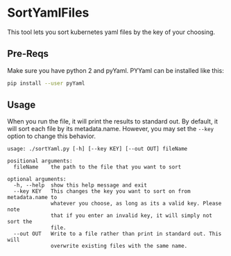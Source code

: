 # SortYamlFiles
This tool lets you sort kubernetes yaml files by the key of your choosing.

## Pre-Reqs
Make sure you have python 2 and pyYaml.
PYYaml can be installed like this:

```bash
pip install --user pyYaml
```

## Usage
When you run the file, it will print the results to standard out. By default, it will sort each file by its metadata.name. However, you may set the `--key` option to change this behavior.

```
usage: ./sortYaml.py [-h] [--key KEY] [--out OUT] fileName

positional arguments:
  fileName    the path to the file that you want to sort

optional arguments:
  -h, --help  show this help message and exit
  --key KEY   This changes the key you want to sort on from metadata.name to
              whatever you choose, as long as its a valid key. Please note
              that if you enter an invalid key, it will simply not sort the
              file.
  --out OUT   Write to a file rather than print in standard out. This will
              overwrite existing files with the same name.
```
